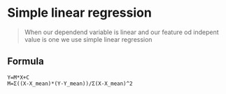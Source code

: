 # Simple linear regression 
> When our dependend variable  is  linear  and our feature od indepent value is one we use simple linear regression
## Formula 
    Y=M*X+C
    M=Σ((X-X_mean)*(Y-Y_mean))/Σ(X-X_mean)^2


